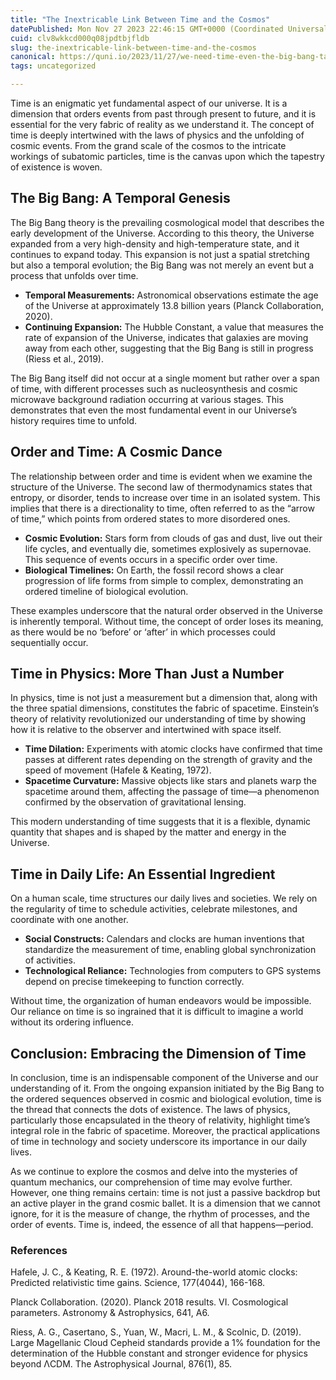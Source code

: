 ```yaml
---
title: "The Inextricable Link Between Time and the Cosmos"
datePublished: Mon Nov 27 2023 22:46:15 GMT+0000 (Coordinated Universal Time)
cuid: clv8wkkcd000q08jpdtbjfldb
slug: the-inextricable-link-between-time-and-the-cosmos
canonical: https://quni.io/2023/11/27/we-need-time-even-the-big-bang-takes-time-hint-its/
tags: uncategorized

---
```


Time is an enigmatic yet fundamental aspect of our universe. It is a dimension that orders events from past through present to future, and it is essential for the very fabric of reality as we understand it. The concept of time is deeply intertwined with the laws of physics and the unfolding of cosmic events. From the grand scale of the cosmos to the intricate workings of subatomic particles, time is the canvas upon which the tapestry of existence is woven.

The Big Bang: A Temporal Genesis
--------------------------------

The Big Bang theory is the prevailing cosmological model that describes the early development of the Universe. According to this theory, the Universe expanded from a very high-density and high-temperature state, and it continues to expand today. This expansion is not just a spatial stretching but also a temporal evolution; the Big Bang was not merely an event but a process that unfolds over time.

*   **Temporal Measurements:** Astronomical observations estimate the age of the Universe at approximately 13.8 billion years (Planck Collaboration, 2020).
*   **Continuing Expansion:** The Hubble Constant, a value that measures the rate of expansion of the Universe, indicates that galaxies are moving away from each other, suggesting that the Big Bang is still in progress (Riess et al., 2019).

The Big Bang itself did not occur at a single moment but rather over a span of time, with different processes such as nucleosynthesis and cosmic microwave background radiation occurring at various stages. This demonstrates that even the most fundamental event in our Universe’s history requires time to unfold.

Order and Time: A Cosmic Dance
------------------------------

The relationship between order and time is evident when we examine the structure of the Universe. The second law of thermodynamics states that entropy, or disorder, tends to increase over time in an isolated system. This implies that there is a directionality to time, often referred to as the “arrow of time,” which points from ordered states to more disordered ones.

*   **Cosmic Evolution:** Stars form from clouds of gas and dust, live out their life cycles, and eventually die, sometimes explosively as supernovae. This sequence of events occurs in a specific order over time.
*   **Biological Timelines:** On Earth, the fossil record shows a clear progression of life forms from simple to complex, demonstrating an ordered timeline of biological evolution.

These examples underscore that the natural order observed in the Universe is inherently temporal. Without time, the concept of order loses its meaning, as there would be no ‘before’ or ‘after’ in which processes could sequentially occur.

Time in Physics: More Than Just a Number
----------------------------------------

In physics, time is not just a measurement but a dimension that, along with the three spatial dimensions, constitutes the fabric of spacetime. Einstein’s theory of relativity revolutionized our understanding of time by showing how it is relative to the observer and intertwined with space itself.

*   **Time Dilation:** Experiments with atomic clocks have confirmed that time passes at different rates depending on the strength of gravity and the speed of movement (Hafele & Keating, 1972).
*   **Spacetime Curvature:** Massive objects like stars and planets warp the spacetime around them, affecting the passage of time—a phenomenon confirmed by the observation of gravitational lensing.

This modern understanding of time suggests that it is a flexible, dynamic quantity that shapes and is shaped by the matter and energy in the Universe.

Time in Daily Life: An Essential Ingredient
-------------------------------------------

On a human scale, time structures our daily lives and societies. We rely on the regularity of time to schedule activities, celebrate milestones, and coordinate with one another.

*   **Social Constructs:** Calendars and clocks are human inventions that standardize the measurement of time, enabling global synchronization of activities.
*   **Technological Reliance:** Technologies from computers to GPS systems depend on precise timekeeping to function correctly.

Without time, the organization of human endeavors would be impossible. Our reliance on time is so ingrained that it is difficult to imagine a world without its ordering influence.

Conclusion: Embracing the Dimension of Time
-------------------------------------------

In conclusion, time is an indispensable component of the Universe and our understanding of it. From the ongoing expansion initiated by the Big Bang to the ordered sequences observed in cosmic and biological evolution, time is the thread that connects the dots of existence. The laws of physics, particularly those encapsulated in the theory of relativity, highlight time’s integral role in the fabric of spacetime. Moreover, the practical applications of time in technology and society underscore its importance in our daily lives.

As we continue to explore the cosmos and delve into the mysteries of quantum mechanics, our comprehension of time may evolve further. However, one thing remains certain: time is not just a passive backdrop but an active player in the grand cosmic ballet. It is a dimension that we cannot ignore, for it is the measure of change, the rhythm of processes, and the order of events. Time is, indeed, the essence of all that happens—period.

### References

Hafele, J. C., & Keating, R. E. (1972). Around-the-world atomic clocks: Predicted relativistic time gains. Science, 177(4044), 166-168.

Planck Collaboration. (2020). Planck 2018 results. VI. Cosmological parameters. Astronomy & Astrophysics, 641, A6.

Riess, A. G., Casertano, S., Yuan, W., Macri, L. M., & Scolnic, D. (2019). Large Magellanic Cloud Cepheid standards provide a 1% foundation for the determination of the Hubble constant and stronger evidence for physics beyond ΛCDM. The Astrophysical Journal, 876(1), 85.
